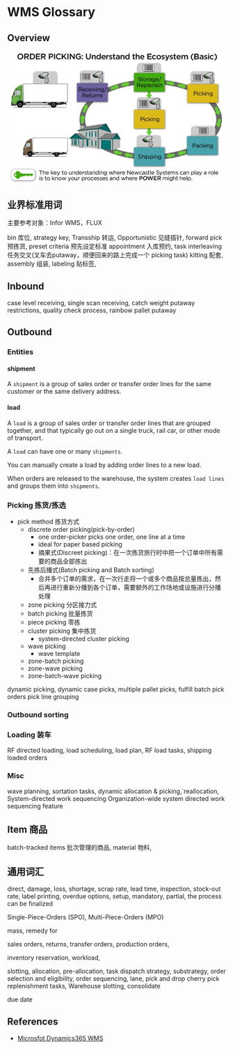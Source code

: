 # WMS Glossary

## Overview

![](assets/img/picking-ecosystem.webp)

## 业界标准用词

主要参考对象：Infor WMS，FLUX

bin 库位, strategy key, Transship 转运, Opportunistic 见缝插针, forward pick 预拣货, preset criteria 预先设定标准
appointment 入库预约, task interleaving 任务交叉(叉车去putaway，顺便回来的路上完成一个 picking task)
kitting 配套, assembly 组装, labeling 贴标签,

## Inbound

case level receiving,  single scan receiving, catch weight
putaway restrictions, quality check process, rainbow pallet putaway

## Outbound

### Entities

#### shipment

A `shipment` is a group of sales order or transfer order lines for the same customer or the same delivery address.

#### load

A `load` is a group of sales order or transfer order lines that are grouped together, and that typically go out on a single truck, rail car, or other mode of transport. 

A `load` can have one or many `shipments`. 

You can manually create a load by adding order lines to a new load. 

When orders are released to the warehouse, the system creates `load lines` and groups them into `shipments`.

### Picking 拣货/拣选

- pick method 拣货方式
   - discrete order picking(pick-by-order)
      - one order-picker picks one order, one line at a time
      - ideal for paper based picking
      - 摘果式(Discreet picking)：在一次拣货旅行时中把一个订单中所有需要的商品全部拣出
   - 先拣后播式(Batch picking and Batch sorting)
      - 合并多个订单的需求，在一次行走将一个或多个商品按总量拣出，然后再进行重新分播到各个订单，需要额外的工作场地或设施进行分播处理
   - zone picking 分区接力式
   - batch picking 批量拣货
   - piece picking 零拣
   - cluster picking 集中拣货
      - system-directed cluster picking
   - wave picking
      - wave template
   - zone-batch picking
   - zone-wave picking
   - zone-batch-wave picking

dynamic picking, dynamic case picks, multiple pallet picks, fulfill batch pick orders
pick line grouping

### Outbound sorting


### Loading 装车

RF directed loading, load scheduling, load plan, RF load tasks, shipping loaded orders

### Misc

wave planning, sortation tasks, dynamic allocation & picking,`reallocation, System-directed work sequencing
Organization-wide system directed work sequencing feature

## Item 商品

batch-tracked items 批次管理的商品, material 物料,

## 通用词汇

direct, damage, loss, shortage, scrap rate, lead time, inspection, stock-out rate, label printing, overdue
options, setup, mandatory, partial, the process can be finalized

Single-Piece-Orders (SPO), Multi-Piece-Orders (MPO) 

mass, remedy for

sales orders, returns, transfer orders, production orders, 

inventory reservation, workload, 

slotting, allocation, pre-allocation, task dispatch strategy, substrategy, order selection and eligibility, order sequencing, lane, pick and drop
cherry pick replenishment tasks, Warehouse slotting, consolidate

due date

## References

- [Microsfot Dynamics365 WMS](https://docs.microsoft.com/en-us/dynamics365/supply-chain/warehousing/warehouse-management-overview)
